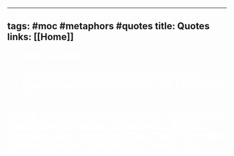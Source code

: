 ----
tags: #moc #metaphors #quotes 
title: Quotes
links: [[Home]]
----

<a style="text-decoration: underline; font-weight: bold; font-size: 20; color: white"> ~> 100s - Quotes
<!--INDEX1-->
- [[Notes/Quotes/Quotes/Note 1.md|Note 1]]
- [[Notes/Quotes/Quotes/Note 2.md| + New Note +]]

<%+tp.user.autoindex({ excludedir: "bin", indexdir: "Notes/Quotes/Quotes", indexname: "INDEX1", lineindex: "true", newnotebutton: "true", targetfile: "Indexes/Quotes", wikilinktags: "name" })%>
<!--INDEX1-->
